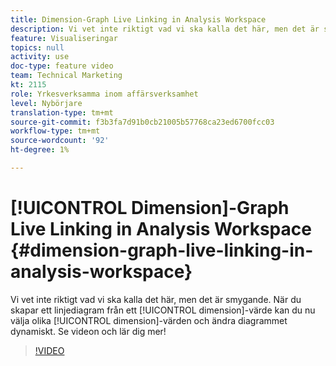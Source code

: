 ```yaml
---
title: Dimension-Graph Live Linking in Analysis Workspace
description: Vi vet inte riktigt vad vi ska kalla det här, men det är smygande. När du skapar ett linjediagram från ett dimensionsvärde kan du nu välja olika dimensionsvärden och ändra diagrammet dynamiskt. Se videon och lär dig mer!
feature: Visualiseringar
topics: null
activity: use
doc-type: feature video
team: Technical Marketing
kt: 2115
role: Yrkesverksamma inom affärsverksamhet
level: Nybörjare
translation-type: tm+mt
source-git-commit: f3b3fa7d91b0cb21005b57768ca23ed6700fcc03
workflow-type: tm+mt
source-wordcount: '92'
ht-degree: 1%

---
```



# [!UICONTROL Dimension]-Graph Live Linking in Analysis Workspace  {#dimension-graph-live-linking-in-analysis-workspace}

Vi vet inte riktigt vad vi ska kalla det här, men det är smygande. När du skapar ett linjediagram från ett [!UICONTROL dimension]-värde kan du nu välja olika [!UICONTROL dimension]-värden och ändra diagrammet dynamiskt. Se videon och lär dig mer!

>[!VIDEO](https://video.tv.adobe.com/v/23991/?quality=12)
